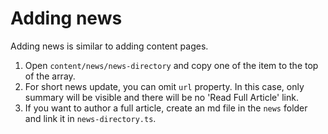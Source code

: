 # Adding news

Adding news is similar to adding content pages.

1. Open `content/news/news-directory` and copy one of the item to the top of the array.
2. For short news update, you can omit `url` property. In this case, only summary will be visible and there will be no 'Read Full Article' link.
3. If you want to author a full article, create an md file in the `news` folder and link it in `news-directory.ts`.
